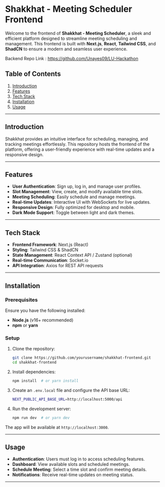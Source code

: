 # Shakkhat - Meeting Scheduler Frontend

Welcome to the frontend of **Shakkhat - Meeting Scheduler**, a sleek and efficient platform designed to streamline meeting scheduling and management. This frontend is built with **Next.js**, **React**, **Tailwind CSS**, and **ShadCN** to ensure a modern and seamless user experience.

Backend Repo Link : https://github.com/Unayes09/LU-Hackathon

## Table of Contents
1. [Introduction](#introduction)
2. [Features](#features)
3. [Tech Stack](#tech-stack)
4. [Installation](#installation)
5. [Usage](#usage)

---

## Introduction

Shakkhat provides an intuitive interface for scheduling, managing, and tracking meetings effortlessly. This repository hosts the frontend of the platform, offering a user-friendly experience with real-time updates and a responsive design.

---

## Features

- **User Authentication**: Sign up, log in, and manage user profiles.
- **Slot Management**: View, create, and modify available time slots.
- **Meeting Scheduling**: Easily schedule and manage meetings.
- **Real-time Updates**: Interactive UI with WebSockets for live updates.
- **Responsive Design**: Fully optimized for desktop and mobile.
- **Dark Mode Support**: Toggle between light and dark themes.

---

## Tech Stack

- **Frontend Framework**: Next.js (React)
- **Styling**: Tailwind CSS & ShadCN
- **State Management**: React Context API / Zustand (optional)
- **Real-time Communication**: Socket.io
- **API Integration**: Axios for REST API requests

---

## Installation

### Prerequisites
Ensure you have the following installed:
- **Node.js** (v16+ recommended)
- **npm** or **yarn**

### Setup

1. Clone the repository:
   ```sh
   git clone https://github.com/yourusername/shakkhat-frontend.git
   cd shakkhat-frontend
   ```
2. Install dependencies:
   ```sh
   npm install  # or yarn install
   ```
3. Create an `.env.local` file and configure the API base URL:
   ```sh
   NEXT_PUBLIC_API_BASE_URL=http://localhost:5000/api
   ```
4. Run the development server:
   ```sh
   npm run dev  # or yarn dev
   ```

The app will be available at `http://localhost:3000`.

---

## Usage

- **Authentication**: Users must log in to access scheduling features.
- **Dashboard**: View available slots and scheduled meetings.
- **Schedule Meeting**: Select a time slot and confirm meeting details.
- **Notifications**: Receive real-time updates on meeting status.
---


